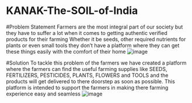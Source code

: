 # KANAK-The-SOIL-of-India
#Problem Statement
Farmers are the most integral part of our society but they have to suffer a lot when it comes to getting authentic verified products for their farming
Whether it be seeds, other required nutrients for plants or even small tools they don’t have a platform where they can get these things easily with the comfort of their home
![image](https://github.com/akshaykapse7260/KANAK-The-SOIL-of-India/assets/107935860/15b505d3-d2a3-45d9-ac48-e88c741ec690)

#Solution
To tackle this problem of the farmers we have created a platform where the farmers can find the useful farming supplies like SEEDS, FERTILIZERS, PESTICIDES, PLANTS, FLOWERS and TOOLS and the products will get delivered to there doorstep as soon as possible.
This platform is intended to support the farmers in making there farming experience easy and seamless
![image](https://github.com/akshaykapse7260/KANAK-The-SOIL-of-India/assets/107935860/fd355cdd-e221-4353-abd0-5fdb12839279)

